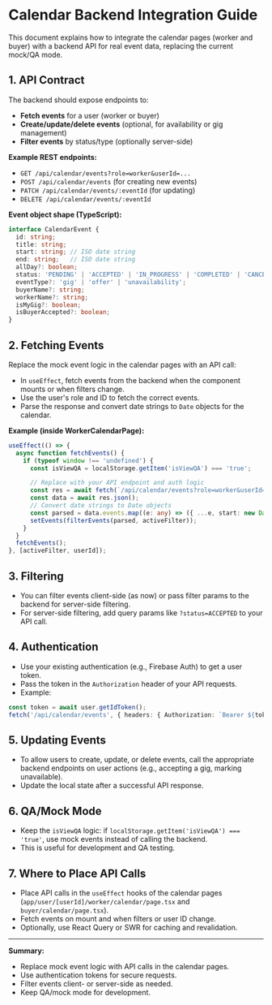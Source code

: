 # Calendar Backend Integration Guide

This document explains how to integrate the calendar pages (worker and buyer) with a backend API for real event data, replacing the current mock/QA mode.

## 1. API Contract

The backend should expose endpoints to:
- **Fetch events** for a user (worker or buyer)
- **Create/update/delete events** (optional, for availability or gig management)
- **Filter events** by status/type (optionally server-side)

**Example REST endpoints:**
- `GET /api/calendar/events?role=worker&userId=...`
- `POST /api/calendar/events` (for creating new events)
- `PATCH /api/calendar/events/:eventId` (for updating)
- `DELETE /api/calendar/events/:eventId`

**Event object shape (TypeScript):**
```ts
interface CalendarEvent {
  id: string;
  title: string;
  start: string; // ISO date string
  end: string;   // ISO date string
  allDay?: boolean;
  status: 'PENDING' | 'ACCEPTED' | 'IN_PROGRESS' | 'COMPLETED' | 'CANCELLED' | 'UNAVAILABLE' | 'OFFER';
  eventType?: 'gig' | 'offer' | 'unavailability';
  buyerName?: string;
  workerName?: string;
  isMyGig?: boolean;
  isBuyerAccepted?: boolean;
}
```

## 2. Fetching Events

Replace the mock event logic in the calendar pages with an API call:

- In `useEffect`, fetch events from the backend when the component mounts or when filters change.
- Use the user's role and ID to fetch the correct events.
- Parse the response and convert date strings to `Date` objects for the calendar.

**Example (inside WorkerCalendarPage):**
```ts
useEffect(() => {
  async function fetchEvents() {
    if (typeof window !== 'undefined') {
      const isViewQA = localStorage.getItem('isViewQA') === 'true';

      // Replace with your API endpoint and auth logic
      const res = await fetch(`/api/calendar/events?role=worker&userId=${userId}`);
      const data = await res.json();
      // Convert date strings to Date objects
      const parsed = data.events.map((e: any) => ({ ...e, start: new Date(e.start), end: new Date(e.end) }));
      setEvents(filterEvents(parsed, activeFilter));
    }
  }
  fetchEvents();
}, [activeFilter, userId]);
```

## 3. Filtering

- You can filter events client-side (as now) or pass filter params to the backend for server-side filtering.
- For server-side filtering, add query params like `?status=ACCEPTED` to your API call.

## 4. Authentication

- Use your existing authentication (e.g., Firebase Auth) to get a user token.
- Pass the token in the `Authorization` header of your API requests.
- Example:
```ts
const token = await user.getIdToken();
fetch('/api/calendar/events', { headers: { Authorization: `Bearer ${token}` } });
```

## 5. Updating Events

- To allow users to create, update, or delete events, call the appropriate backend endpoints on user actions (e.g., accepting a gig, marking unavailable).
- Update the local state after a successful API response.

## 6. QA/Mock Mode

- Keep the `isViewQA` logic: if `localStorage.getItem('isViewQA') === 'true'`, use mock events instead of calling the backend.
- This is useful for development and QA testing.

## 7. Where to Place API Calls

- Place API calls in the `useEffect` hooks of the calendar pages (`app/user/[userId]/worker/calendar/page.tsx` and `buyer/calendar/page.tsx`).
- Fetch events on mount and when filters or user ID change.
- Optionally, use React Query or SWR for caching and revalidation.

---

**Summary:**
- Replace mock event logic with API calls in the calendar pages.
- Use authentication tokens for secure requests.
- Filter events client- or server-side as needed.
- Keep QA/mock mode for development. 